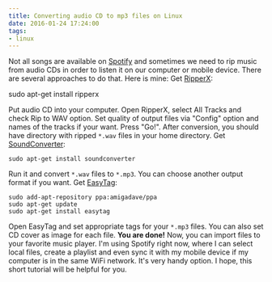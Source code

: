 ```yaml
---
title: Converting audio CD to mp3 files on Linux
date: 2016-01-24 17:24:00
tags:
- linux
---
```


Not all songs are available on [Spotify](https://www.spotify.com) and sometimes we need to rip music from audio CDs in order to listen it on our computer or mobile device. There are several approaches to do that. Here is mine: Get [RipperX](http://ripperx.sourceforge.net/screenshots.html):

sudo apt-get install ripperx

Put audio CD into your computer. Open RipperX, select All Tracks and check Rip to WAV option. Set quality of output files via "Config" option and names of the tracks if your want. Press "Go!". After conversion, you should have directory with ripped `*.wav` files in your home directory. Get [SoundConverter](http://soundconverter.org/):


```
sudo apt-get install soundconverter
```

Run it and convert `*.wav` files to `*.mp3`. You can choose another output format if you want. Get [EasyTag](https://wiki.gnome.org/Apps/EasyTAG):

```
sudo add-apt-repository ppa:amigadave/ppa
sudo apt-get update
sudo apt-get install easytag
```

Open EasyTag and set appropriate tags for your `*.mp3` files. You can also set CD cover as image for each file. **You are done!** Now, you can import files to your favorite music player. I'm using Spotify right now, where I can select local files, create a playlist and even sync it with my mobile device if my computer is in the same WiFi network. It's very handy option. I hope, this short tutorial will be helpful for you.